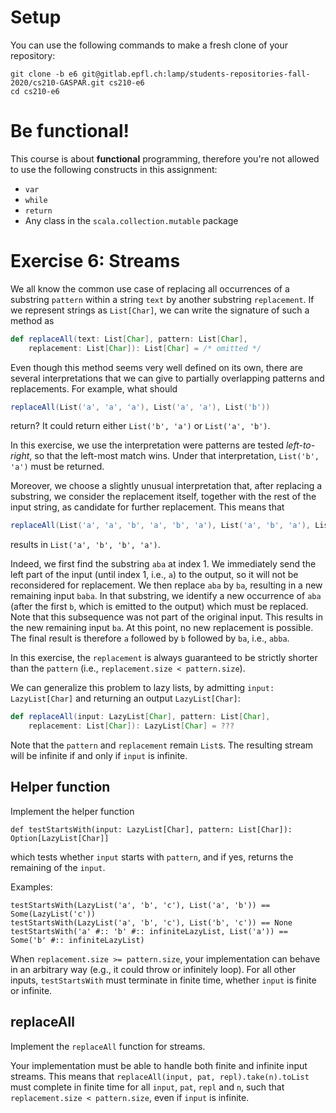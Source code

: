 # Setup

You can use the following commands to make a fresh clone of your repository:

```
git clone -b e6 git@gitlab.epfl.ch:lamp/students-repositories-fall-2020/cs210-GASPAR.git cs210-e6
cd cs210-e6
```

# Be functional!

This course is about **functional** programming, therefore you're not allowed to use the following
constructs in this assignment:
- `var`
- `while`
- `return`
- Any class in the `scala.collection.mutable` package

# Exercise 6: Streams

We all know the common use case of replacing all occurrences of a substring `pattern` within a string `text` by another substring `replacement`.
If we represent strings as `List[Char]`, we can write the signature of such a method as

```scala
def replaceAll(text: List[Char], pattern: List[Char],
    replacement: List[Char]): List[Char] = /* omitted */
```

Even though this method seems very well defined on its own, there are several interpretations that we can give to partially overlapping patterns and replacements.
For example, what should

```scala
replaceAll(List('a', 'a', 'a'), List('a', 'a'), List('b'))
```

return?
It could return either `List('b', 'a')` or `List('a', 'b')`.

In this exercise, we use the interpretation were patterns are tested *left-to-right*, so that the left-most match wins.
Under that interpretation, `List('b', 'a')` must be returned.

Moreover, we choose a slightly unusual interpretation that, after replacing a substring, we consider the replacement itself, together with the rest of the input string, as candidate for further replacement.
This means that

```scala
replaceAll(List('a', 'a', 'b', 'a', 'b', 'a'), List('a', 'b', 'a'), List('b', 'a'))
```

results in `List('a', 'b', 'b', 'a')`.

Indeed, we first find the substring `aba` at index 1.
We immediately send the left part of the input (until index 1, i.e., `a`) to the output, so it will not be reconsidered for replacement.
We then replace `aba` by `ba`, resulting in a new remaining input `baba`.
In that substring, we identify a new occurrence of `aba` (after the first `b`, which is emitted to the output) which must be replaced.
Note that this subsequence was not part of the original input.
This results in the new remaining input `ba`.
At this point, no new replacement is possible.
The final result is therefore `a` followed by `b` followed by `ba`, i.e., `abba`.


In this exercise, the `replacement` is always guaranteed to be strictly shorter than the `pattern` (i.e., `replacement.size < pattern.size`).

We can generalize this problem to lazy lists, by admitting `input: LazyList[Char]` and returning an output `LazyList[Char]`:

```scala
def replaceAll(input: LazyList[Char], pattern: List[Char],
    replacement: List[Char]): LazyList[Char] = ???
```

Note that the `pattern` and `replacement` remain `List`s.
The resulting stream will be infinite if and only if `input` is infinite.

## Helper function

Implement the helper function

```
def testStartsWith(input: LazyList[Char], pattern: List[Char]): Option[LazyList[Char]]
```

which tests whether `input` starts with `pattern`, and if yes, returns the remaining of the `input`.

Examples:

```
testStartsWith(LazyList('a', 'b', 'c'), List('a', 'b')) == Some(LazyList('c'))
testStartsWith(LazyList('a', 'b', 'c'), List('b', 'c')) == None
testStartsWith('a' #:: 'b' #:: infiniteLazyList, List('a')) == Some('b' #:: infiniteLazyList)
```

When `replacement.size >= pattern.size`, your implementation can behave in an arbitrary way (e.g., it could throw or infinitely loop).
For all other inputs, `testStartsWith` must terminate in finite time, whether `input` is finite or infinite.

## replaceAll

Implement the `replaceAll`  function for streams.

Your implementation must be able to handle both finite and infinite input streams.
This means that `replaceAll(input, pat, repl).take(n).toList` must complete in finite time for all `input`, `pat`, `repl` and `n`, such that `replacement.size < pattern.size`, even if `input` is infinite.
